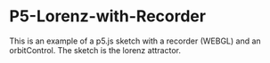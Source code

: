 # P5-Lorenz-with-Recorder

This is an example of a p5.js sketch with a recorder (WEBGL) and an orbitControl.
The sketch is the lorenz attractor.
